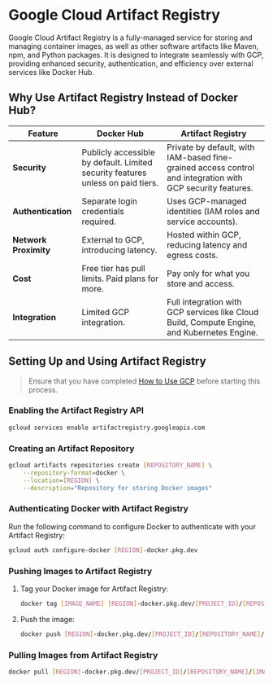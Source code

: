 # Google Cloud Artifact Registry

Google Cloud Artifact Registry is a fully-managed service for storing and
managing container images, as well as other software artifacts like Maven, npm,
and Python packages. It is designed to integrate seamlessly with GCP, providing
enhanced security, authentication, and efficiency over external services like
Docker Hub.

## Why Use Artifact Registry Instead of Docker Hub?

| Feature               | Docker Hub                                                                      | Artifact Registry                                                                                          |
| --------------------- | ------------------------------------------------------------------------------- | ---------------------------------------------------------------------------------------------------------- |
| **Security**          | Publicly accessible by default. Limited security features unless on paid tiers. | Private by default, with IAM-based fine-grained access control and integration with GCP security features. |
| **Authentication**    | Separate login credentials required.                                            | Uses GCP-managed identities (IAM roles and service accounts).                                              |
| **Network Proximity** | External to GCP, introducing latency.                                           | Hosted within GCP, reducing latency and egress costs.                                                      |
| **Cost**              | Free tier has pull limits. Paid plans for more.                                 | Pay only for what you store and access.                                                                    |
| **Integration**       | Limited GCP integration.                                                        | Full integration with GCP services like Cloud Build, Compute Engine, and Kubernetes Engine.                |

## Setting Up and Using Artifact Registry

> Ensure that you have completed [How to Use GCP](introduction.md#how-to-use-gcp)
> before starting this process.

### Enabling the Artifact Registry API

```sh
gcloud services enable artifactregistry.googleapis.com
```

### Creating an Artifact Repository

```sh
gcloud artifacts repositories create [REPOSITORY_NAME] \
    --repository-format=docker \
    --location=[REGION] \
    --description="Repository for storing Docker images"
```

### Authenticating Docker with Artifact Registry

Run the following command to configure Docker to authenticate with your Artifact
Registry:

```sh
gcloud auth configure-docker [REGION]-docker.pkg.dev
```

### Pushing Images to Artifact Registry

1. Tag your Docker image for Artifact Registry:

    ```sh
    docker tag [IMAGE_NAME] [REGION]-docker.pkg.dev/[PROJECT_ID]/[REPOSITORY_NAME]/[IMAGE_NAME]:[TAG]
    ```

2. Push the image:

    ```sh
    docker push [REGION]-docker.pkg.dev/[PROJECT_ID]/[REPOSITORY_NAME]/[IMAGE_NAME]:[TAG]
    ```

### Pulling Images from Artifact Registry

```sh
docker pull [REGION]-docker.pkg.dev/[PROJECT_ID]/[REPOSITORY_NAME]/[IMAGE_NAME]:[TAG]
```
